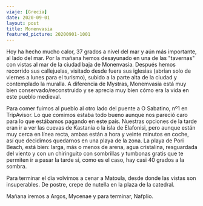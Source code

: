 ```yaml
---
viaje: [Grecia]
date: 2020-09-01
layout: post
title: Monenvasia
featured_picture: 20200901-1001
---
```


Hoy ha hecho mucho calor, 37 grados a nivel del mar y aún más importante, al lado del mar. Por la mañana hemos desayunado en una de las "tavernas" con vistas al mar de la ciudad baja de Monenvasia. Después hemos recorrido sus callejuelas, visitado desde fuera sus iglesias (abrían solo de viernes a lunes para el turismo), subido a la parte alta de la ciudad y contemplado la muralla. A diferencia de Mystras, Monemvasia está muy bien conservado/reconstruido y se aprecia muy bien cómo era la vida en este pueblo medieval.

Para comer fuimos al pueblo al otro lado del puente a O Sabatino, nº1 en TripAvisor. Lo que comimos estaba todo bueno aunque nos pareció caro para lo que estábamos pagando en este país. Nuestras opciones de la tarde eran ir a ver las cuevas de Kastania o la isla de Elafonisi, pero aunque están muy cerca en línea recta, ambas están a hora y veinte minutos en coche, así que decidimos quedarnos en una playa de la zona. La playa de Pori Beach, está bien: larga, más o menos de arena, agua cristalina, resguardada del viento y con un chiringuito con sombrillas y tumbonas gratis que te permiten ir a pasar la tarde si, como es el caso, hay casi 40 grados a la sombra. 

Para terminar el día volvimos a cenar a Matoula, desde donde las vistas son insuperables. De postre, crepe de nutella en la plaza de la catedral.

Mañana iremos a Argos, Mycenae y para terminar, Nafplio.